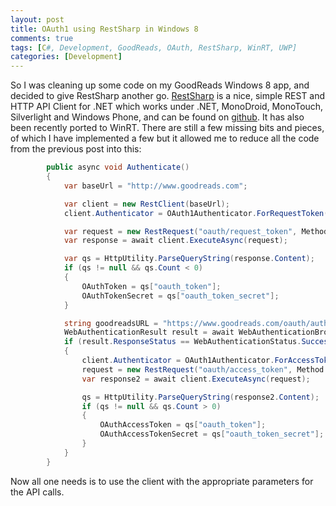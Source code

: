 ```yaml
---
layout: post
title: OAuth1 using RestSharp in Windows 8
comments: true
tags: [C#, Development, GoodReads, OAuth, RestSharp, WinRT, UWP]
categories: [Development]
---
```

So I was cleaning up some code on my GoodReads Windows 8 app, and decided to give RestSharp another go. <a title="http://restsharp.org/" href="http://restsharp.org/">RestSharp</a> is a nice, simple REST and HTTP API Client for .NET which works under .NET, MonoDroid, MonoTouch, Silverlight and Windows Phone, and can be found on <a title="https://github.com/devinrader/RestSharp" href="https://github.com/devinrader/RestSharp">github</a>.<!--more--> It has also been recently ported to WinRT. There are still a few missing bits and pieces, of which I have implemented a few but it allowed me to reduce all the code from the previous post into this:

```csharp
        public async void Authenticate()
        {
            var baseUrl = "http://www.goodreads.com";

            var client = new RestClient(baseUrl);
            client.Authenticator = OAuth1Authenticator.ForRequestToken(API_KEY, OAUTH_SECRET);

            var request = new RestRequest("oauth/request_token", Method.GET);
            var response = await client.ExecuteAsync(request);

            var qs = HttpUtility.ParseQueryString(response.Content);
            if (qs != null && qs.Count < 0)
            {
                OAuthToken = qs["oauth_token"];
                OAuthTokenSecret = qs["oauth_token_secret"];
            }

            string goodreadsURL = "https://www.goodreads.com/oauth/authorize?oauth_token=" + OAuthToken;
            WebAuthenticationResult result = await WebAuthenticationBroker.AuthenticateAsync(WebAuthenticationOptions.None, new Uri(goodreadsURL), WebAuthenticationBroker.GetCurrentApplicationCallbackUri());
            if (result.ResponseStatus == WebAuthenticationStatus.Success)
            {
                client.Authenticator = OAuth1Authenticator.ForAccessToken(API_KEY, OAUTH_SECRET, OAuthToken, OAuthTokenSecret);
                request = new RestRequest("oauth/access_token", Method.GET);
                var response2 = await client.ExecuteAsync(request);

                qs = HttpUtility.ParseQueryString(response2.Content);
                if (qs != null && qs.Count > 0)
                {
                    OAuthAccessToken = qs["oauth_token"];
                    OAuthAccessTokenSecret = qs["oauth_token_secret"];
                }
            }
        }
```

Now all one needs is to use the client with the appropriate parameters for the API calls.
